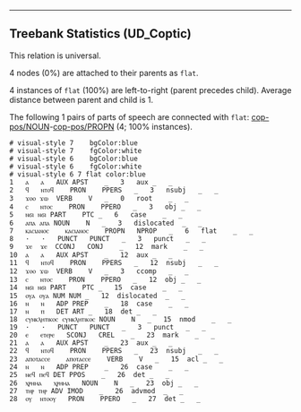 

--------------------------------------------------------------------------------

## Treebank Statistics (UD_Coptic)

This relation is universal.

4 nodes (0%) are attached to their parents as `flat`.

4 instances of `flat` (100%) are left-to-right (parent precedes child).
Average distance between parent and child is 1.

The following 1 pairs of parts of speech are connected with `flat`: [cop-pos/NOUN]()-[cop-pos/PROPN]() (4; 100% instances).


~~~ conllu
# visual-style 7	bgColor:blue
# visual-style 7	fgColor:white
# visual-style 6	bgColor:blue
# visual-style 6	fgColor:white
# visual-style 6 7 flat	color:blue
1	ⲁ	ⲁ	AUX	APST	_	3	aux	_	_
2	ϥ	ⲛⲧⲟϥ	PRON	PPERS	_	3	nsubj	_	_
3	ϫⲟⲟ	ϫⲱ	VERB	V	_	0	root	_	_
4	ⲥ	ⲛⲧⲟⲥ	PRON	PPERO	_	3	obj	_	_
5	ⲛϭⲓ	ⲛϭⲓ	PART	PTC	_	6	case	_	_
6	ⲁⲡⲁ	ⲁⲡⲁ	NOUN	N	_	3	dislocated	_	_
7	ⲕⲁⲥⲓⲁⲛⲟⲥ	ⲕⲁⲥⲓⲁⲛⲟⲥ	PROPN	NPROP	_	6	flat	_	_
8	·	·	PUNCT	PUNCT	_	3	punct	_	_
9	ϫⲉ	ϫⲉ	CCONJ	CONJ	_	12	mark	_	_
10	ⲁ	ⲁ	AUX	APST	_	12	aux	_	_
11	ϥ	ⲛⲧⲟϥ	PRON	PPERS	_	12	nsubj	_	_
12	ϫⲟⲟ	ϫⲱ	VERB	V	_	3	ccomp	_	_
13	ⲥ	ⲛⲧⲟⲥ	PRON	PPERO	_	12	obj	_	_
14	ⲛϭⲓ	ⲛϭⲓ	PART	PTC	_	15	case	_	_
15	ⲟⲩⲁ	ⲟⲩⲁ	NUM	NUM	_	12	dislocated	_	_
16	ⲛ	ⲛ	ADP	PREP	_	18	case	_	_
17	ⲛ	ⲡ	DET	ART	_	18	det	_	_
18	ⲥⲩⲛⲕⲗⲏⲧⲓⲕⲟⲥ	ⲥⲩⲛⲕⲗⲏⲧⲓⲕⲟⲥ	NOUN	N	_	15	nmod	_	_
19	·	·	PUNCT	PUNCT	_	3	punct	_	_
20	ⲉ	ⲉⲧⲉⲣⲉ	SCONJ	CREL	_	23	mark	_	_
21	ⲁ	ⲁ	AUX	APST	_	23	aux	_	_
22	ϥ	ⲛⲧⲟϥ	PRON	PPERS	_	23	nsubj	_	_
23	ⲁⲡⲟⲧⲁⲥⲥⲉ	ⲁⲡⲟⲧⲁⲥⲥⲉ	VERB	V	_	15	acl	_	_
24	ⲛ	ⲛ	ADP	PREP	_	26	case	_	_
25	ⲛⲉϥ	ⲡⲉϥ	DET	PPOS	_	26	det	_	_
26	ⲭⲣⲏⲙⲁ	ⲭⲣⲏⲙⲁ	NOUN	N	_	23	obj	_	_
27	ⲧⲏⲣ	ⲧⲏⲣ	ADV	IMOD	_	26	advmod	_	_
28	ⲟⲩ	ⲛⲧⲟⲟⲩ	PRON	PPERO	_	27	det	_	_

~~~



